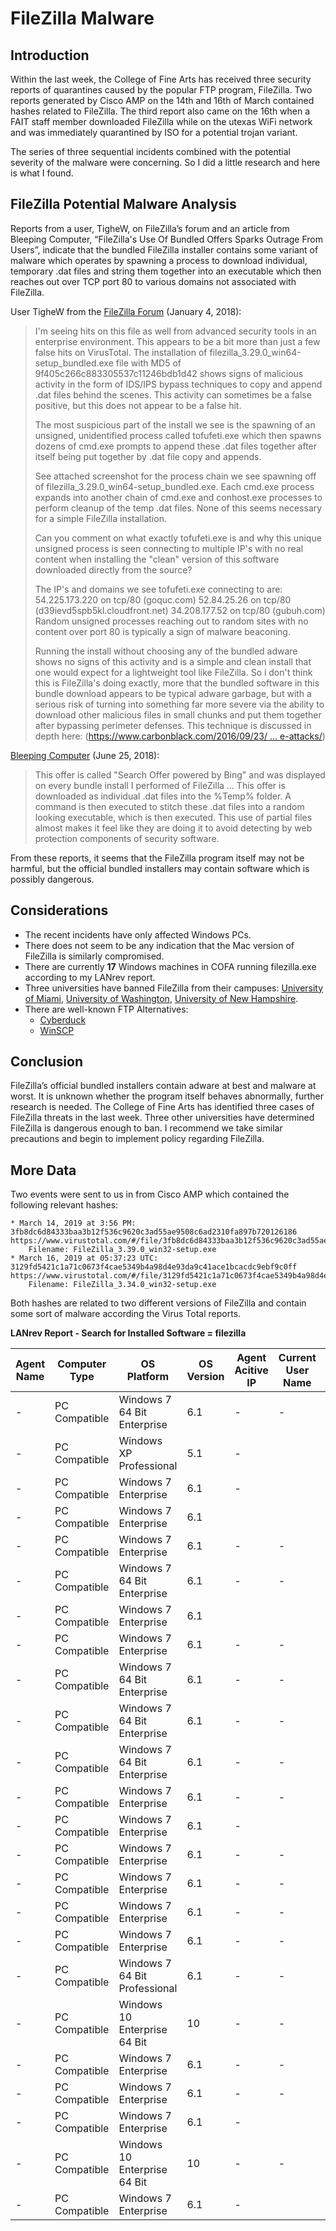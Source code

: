 # FileZilla Malware

## Introduction

Within the last week, the College of Fine Arts has received three security reports of quarantines caused by the popular FTP program, FileZilla. Two reports generated by Cisco AMP on the 14th and 16th of March contained hashes related to FileZilla. The third report also came on the 16th when a FAIT staff member downloaded FileZilla while on the utexas WiFi network and was immediately quarantined by ISO for a potential trojan variant. 

The series of three sequential incidents combined with the potential severity of the malware were concerning. So I did a little research and here is what I found. 

## FileZilla Potential Malware Analysis

Reports from a user, TigheW, on FileZilla’s forum and an article from Bleeping Computer, “FileZilla's Use Of Bundled Offers Sparks Outrage From Users”, indicate that the bundled FileZilla installer contains some variant of malware which operates by spawning a process to download individual, temporary .dat files and string them together into an executable which then reaches out over TCP port 80 to various domains not associated with FileZilla. 

User TigheW from the [FileZilla Forum](https://forum.filezilla-project.org/viewtopic.php?t=48441) (January 4, 2018): 

> I'm seeing hits on this file as well from advanced security tools in an enterprise environment. This appears to be a bit more than just a few false hits on VirusTotal. The installation of filezilla_3.29.0_win64-setup_bundled.exe file with MD5 of 9f405c266c883305537c11246bdb1d42 shows signs of malicious activity in the form of IDS/IPS bypass techniques to copy and append .dat files behind the scenes. This activity can sometimes be a false positive, but this does not appear to be a false hit.
> 
> The most suspicious part of the install we see is the spawning of an unsigned, unidentified process called tofufeti.exe which then spawns dozens of cmd.exe prompts to append these .dat files together after itself being put together by .dat file copy and appends.
> 
> See attached screenshot for the process chain we see spawning off of filezilla_3.29.0_win64-setup_bundled.exe. Each cmd.exe process expands into another chain of cmd.exe and conhost.exe processes to perform cleanup of the temp .dat files. None of this seems necessary for a simple FileZilla installation.
> 
> Can you comment on what exactly tofufeti.exe is and why this unique unsigned process is seen connecting to multiple IP's with no real content when installing the "clean" version of this software downloaded directly from the source?
> 
> The IP's and domains we see tofufeti.exe connecting to are:
>      54.225.173.220 on tcp/80 (goquc.com)
>      52.84.25.26 on tcp/80 (d39ievd5spb5kl.cloudfront.net)
>      34.208.177.52 on tcp/80 (gubuh.com)
> Random unsigned processes reaching out to random sites with no content over port 80 is typically a sign of malware beaconing.
> 
> Running the install without choosing any of the bundled adware shows no signs of this activity and is a simple and clean install that one would expect for a lightweight tool like FileZilla. So i don't think this is FileZilla's doing exactly, more that the bundled software in this bundle download appears to be typical adware garbage, but with a serious risk of turning into something far more severe via the ability to download other malicious files in small chunks and put them together after bypassing perimeter defenses. This technique is discussed in depth here: ([https://www.carbonblack.com/2016/09/23/ ... e-attacks/](https://www.carbonblack.com/2016/09/23/security-advisory-variants-well-known-adware-families-discovered-include-sophisticated-obfuscation-techniques-previously-associated-nation-state-attacks/))

[Bleeping Computer](https://www.bleepingcomputer.com/news/security/filezillas-use-of-bundled-offers-sparks-outrage-from-users/) (June 25, 2018): 

> This offer is called "Search Offer powered by Bing" and was displayed on every bundle install I performed of FileZilla … This offer is downloaded as individual .dat files into the %Temp% folder. A command is then executed to stitch these .dat files into a random looking executable, which is then executed.  This use of partial files almost makes it feel like they are doing it to avoid detecting by web protection components of security software.

From these reports, it seems that the FileZilla program itself may not be harmful, but the official bundled installers may contain software which is possibly dangerous. 

## Considerations
- The recent incidents have only affected Windows PCs. 
- There does not seem to be any indication that the Mac version of FileZilla is similarly compromised. 
- There are currently **17** Windows machines in COFA running filezilla.exe according to my LANrev report. 
- Three universities have banned FileZilla from their campuses: [University of Miami](https://security.it.miami.edu/stay-safe/sec-articles/filezilla-issues/index.html), [University of Washington](https://ciso.uw.edu/2018/07/18/filezilla-vulnerability/), [University of New Hampshire](https://www.unh.edu/it/news/2018/09/security-alert-filezilla-is-not-safe-for-use). 
- There are well-known FTP Alternatives: 
    - [Cyberduck](https://cyberduck.io/)
    - [WinSCP](https://winscp.net/eng/index.php)
## Conclusion

FileZilla’s official bundled installers contain adware at best and malware at worst. It is unknown whether the program itself behaves abnormally, further research is needed. The College of Fine Arts has identified three cases of FileZilla threats in the last week. Three other universities have determined FileZilla is dangerous enough to ban. I recommend we take similar precautions and begin to implement policy regarding FileZilla. 

## More Data

Two events were sent to us in from Cisco AMP which contained the following relevant hashes: 

    * March 14, 2019 at 3:56 PM: 3fb8dc6d84333baa3b12f536c9620c3ad55ae9508c6ad2310fa897b720126186 https://www.virustotal.com/#/file/3fb8dc6d84333baa3b12f536c9620c3ad55ae9508c6ad2310fa897b720126186/detection
        Filename: FileZilla_3.39.0_win32-setup.exe
    * March 16, 2019 at 05:37:23 UTC: 3129fd5421c1a71c0673f4cae5349b4a98d4e93da9c41ace1bcacdc9ebf9c0ff https://www.virustotal.com/#/file/3129fd5421c1a71c0673f4cae5349b4a98d4e93da9c41ace1bcacdc9ebf9c0ff/detection
        Filename: FileZilla_3.34.0_win32-setup.exe

Both hashes are related to two different versions of FileZilla and contain some sort of malware according the Virus Total reports. 

**LANrev Report - Search for Installed Software = filezilla** 

| **Agent Name** | **Computer Type** | **OS Platform**               | **OS Version** | **Agent Acitive IP** | **Current User Name** | **Installed Software** |
| -------------- | ----------------- | ----------------------------- | -------------- | -------------------- | --------------------- | ---------------------- |
| -              | PC Compatible     | Windows 7 64 Bit Enterprise   | 6.1            | -                    | -                     | filezilla.exe          |
| -              | PC Compatible     | Windows XP Professional       | 5.1            | -                    |                       | filezilla.exe          |
| -              | PC Compatible     | Windows 7 Enterprise          | 6.1            | -                    |                       | filezilla.exe          |
| -              | PC Compatible     | Windows 7 Enterprise          | 6.1            |                      |                       | filezilla.exe          |
| -              | PC Compatible     | Windows 7 Enterprise          | 6.1            | -                    | -                     | filezilla.exe          |
| -              | PC Compatible     | Windows 7 64 Bit Enterprise   | 6.1            | -                    | -                     | filezilla.exe          |
| -              | PC Compatible     | Windows 7 Enterprise          | 6.1            |                      |                       | filezilla.exe          |
| -              | PC Compatible     | Windows 7 Enterprise          | 6.1            | -                    | -                     | filezilla.exe          |
| -              | PC Compatible     | Windows 7 64 Bit Enterprise   | 6.1            | -                    | -                     | filezilla.exe          |
| -              | PC Compatible     | Windows 7 64 Bit Enterprise   | 6.1            | -                    | -                     | filezilla.exe          |
| -              | PC Compatible     | Windows 7 64 Bit Enterprise   | 6.1            | -                    | -                     | filezilla.exe          |
| -              | PC Compatible     | Windows 7 Enterprise          | 6.1            | -                    | -                     | filezilla.exe          |
| -              | PC Compatible     | Windows 7 Enterprise          | 6.1            | -                    |                       | filezilla.exe          |
| -              | PC Compatible     | Windows 7 Enterprise          | 6.1            | -                    | -                     | filezilla.exe          |
| -              | PC Compatible     | Windows 7 Enterprise          | 6.1            | -                    | -                     | filezilla.exe          |
| -              | PC Compatible     | Windows 7 Enterprise          | 6.1            | -                    | -                     | filezilla.exe          |
| -              | PC Compatible     | Windows 7 Enterprise          | 6.1            | -                    | -                     | filezilla.exe          |
| -              | PC Compatible     | Windows 7 64 Bit Professional | 6.1            | -                    | -                     | filezilla.exe          |
| -              | PC Compatible     | Windows 10 Enterprise 64 Bit  | 10             | -                    | -                     | filezilla.exe          |
| -              | PC Compatible     | Windows 7 Enterprise          | 6.1            | -                    | -                     | filezilla.exe          |
| -              | PC Compatible     | Windows 7 Enterprise          | 6.1            | -                    | -                     | filezilla.exe          |
| -              | PC Compatible     | Windows 7 Enterprise          | 6.1            | -                    |                       | filezilla.exe          |
| -              | PC Compatible     | Windows 10 Enterprise 64 Bit  | 10             | -                    | -                     | filezilla.exe          |
| -              | PC Compatible     | Windows 7 Enterprise          | 6.1            | -                    |                       | filezilla.exe          |



